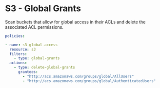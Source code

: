 # S3 - Global Grants

Scan buckets that allow for global access in their ACLs and delete the
associated ACL permissions.

``` yaml
policies:

- name: s3-global-access
  resource: s3
  filters:
    - type: global-grants
  actions:
    - type: delete-global-grants
      grantees:
        - "http://acs.amazonaws.com/groups/global/AllUsers"
        - "http://acs.amazonaws.com/groups/global/AuthenticatedUsers"
```

